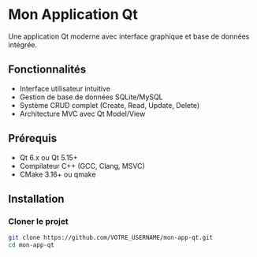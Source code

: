 # Mon Application Qt

Une application Qt moderne avec interface graphique et base de données intégrée.

## Fonctionnalités

- Interface utilisateur intuitive
- Gestion de base de données SQLite/MySQL
- Système CRUD complet (Create, Read, Update, Delete)
- Architecture MVC avec Qt Model/View

## Prérequis

- Qt 6.x ou Qt 5.15+
- Compilateur C++ (GCC, Clang, MSVC)
- CMake 3.16+ ou qmake

## Installation

### Cloner le projet
```bash
git clone https://github.com/VOTRE_USERNAME/mon-app-qt.git
cd mon-app-qt
